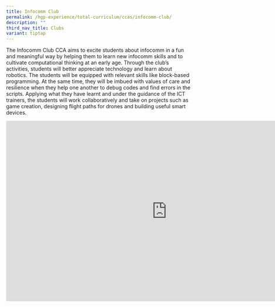 ```yaml
---
title: Infocomm Club
permalink: /hgp-experience/total-curriculum/ccas/infocomm-club/
description: ""
third_nav_title: Clubs
variant: tiptap
---
```

<p>The Infocomm Club CCA aims to excite students about infocomm in a fun
and meaningful way by helping them to learn new infocomm skills and to
cultivate computational thinking at an early age. Through the club’s activities,
students will better appreciate technology and learn about robotics. The
students will be equipped with relevant skills like block-based programming.
At the same time, they will be imbued with values of care and resilience
when they help one another to debug codes and find errors in the scripts.
Applying what they have learnt and under the guidance of the ICT trainers,
the students will work collaboratively and take on projects such as game
creation, designing flight paths for drones and building useful smart devices.</p>
<div class="iframe-wrapper">
<iframe height="491" width="874" allowfullscreen="true" frameborder="0" src="https://www.youtube.com/embed/z1bzK47rvM4"></iframe>
</div>
<p></p>